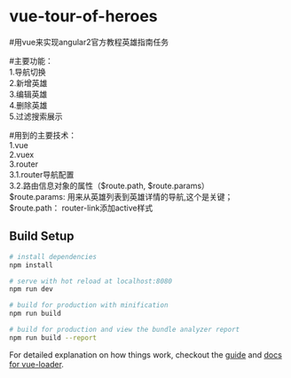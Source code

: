 # vue-tour-of-heroes

#用vue来实现angular2官方教程英雄指南任务

#主要功能：<br/>
1.导航切换<br/>
2.新增英雄<br/>
3.编辑英雄<br/>
4.删除英雄<br/>
5.过滤搜索展示<br/>

#用到的主要技术：<br/>
1.vue<br/>
2.vuex<br/>
3.router<br/>
  3.1.router导航配置<br/>
  3.2.路由信息对象的属性（$route.path, $route.params）<br/>
  $route.params: 用来从英雄列表到英雄详情的导航,这个是关键；<br/>
  $route.path： router-link添加active样式<br/>
 


## Build Setup

``` bash
# install dependencies
npm install

# serve with hot reload at localhost:8080
npm run dev

# build for production with minification
npm run build

# build for production and view the bundle analyzer report
npm run build --report
```

For detailed explanation on how things work, checkout the [guide](http://vuejs-templates.github.io/webpack/) and [docs for vue-loader](http://vuejs.github.io/vue-loader).
